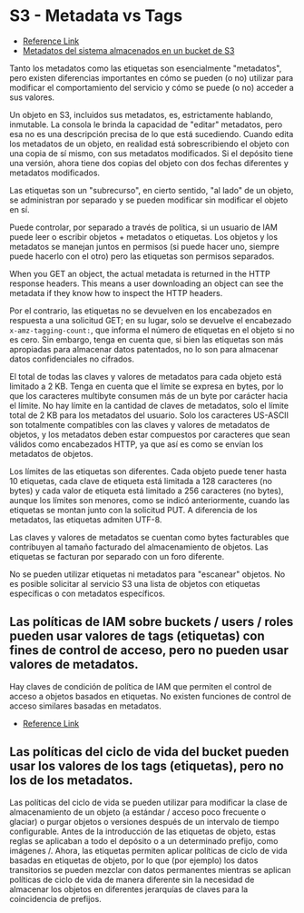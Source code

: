 # S3 - Metadata vs Tags

* [Reference Link](https://stackoverflow.com/questions/42126348/difference-between-object-tags-and-object-metadata/42146207)
* [Metadatos del sistema almacenados en un bucket de S3](https://docs.aws.amazon.com/es_es/AmazonS3/latest/dev/UsingMetadata.html#object-metadata) 

Tanto los metadatos como las etiquetas son esencialmente "metadatos", pero existen diferencias importantes en cómo se pueden (o no) utilizar para
modificar el comportamiento del servicio y cómo se puede (o no) acceder a sus valores.

Un objeto en S3, incluidos sus metadatos, es, estrictamente hablando, inmutable. La consola le brinda la capacidad de "editar" metadatos, 
pero esa no es una descripción precisa de lo que está sucediendo. Cuando edita los metadatos de un objeto, en realidad está sobrescribiendo el 
objeto con una copia de sí mismo, con sus metadatos modificados. Si el depósito tiene una versión, ahora tiene dos copias del objeto con dos 
fechas diferentes y metadatos modificados.

Las etiquetas son un "subrecurso", en cierto sentido, "al lado" de un objeto, se administran por separado y se pueden modificar sin modificar el 
objeto en sí.

Puede controlar, por separado a través de política, si un usuario de IAM puede leer o escribir objetos + metadatos o etiquetas. Los objetos y 
los metadatos se manejan juntos en permisos (si puede hacer uno, siempre puede hacerlo con el otro) pero las etiquetas son permisos separados.

When you GET an object, the actual metadata is returned in the HTTP response headers. This means a user downloading an object can see the metadata
if they know how to inspect the HTTP headers.

Por el contrario, las etiquetas no se devuelven en los encabezados en respuesta a una solicitud GET; en su lugar, solo se devuelve el encabezado 
`x-amz-tagging-count:`, que informa el número de etiquetas en el objeto si no es cero. Sin embargo, tenga en cuenta que, si bien las etiquetas 
son más apropiadas para almacenar datos patentados, no lo son para almacenar datos confidenciales no cifrados.

El total de todas las claves y valores de metadatos para cada objeto está limitado a 2 KB. Tenga en cuenta que el límite se expresa en bytes, 
por lo que los caracteres multibyte consumen más de un byte por carácter hacia el límite. No hay límite en la cantidad de claves de metadatos, 
solo el límite total de 2 KB para los metadatos del usuario. Solo los caracteres US-ASCII son totalmente compatibles con las claves y valores de 
metadatos de objetos, y los metadatos deben estar compuestos por caracteres que sean válidos como encabezados HTTP, ya que así es como se envían 
los metadatos de objetos.

Los límites de las etiquetas son diferentes. Cada objeto puede tener hasta 10 etiquetas, cada clave de etiqueta está limitada a 128 caracteres 
(no bytes) y cada valor de etiqueta está limitado a 256 caracteres (no bytes), aunque los límites son menores, como se indicó anteriormente, 
cuando las etiquetas se montan junto con la solicitud PUT. A diferencia de los metadatos, las etiquetas admiten UTF-8.

Las claves y valores de metadatos se cuentan como bytes facturables que contribuyen al tamaño facturado del almacenamiento de objetos. 
Las etiquetas se facturan por separado con un foro diferente.

No se pueden utilizar etiquetas ni metadatos para "escanear" objetos. No es posible solicitar al servicio S3 una lista de objetos con etiquetas 
específicas o con metadatos específicos.

## Las políticas de IAM sobre buckets / users / roles pueden usar valores de tags (etiquetas) con fines de control de acceso, pero no pueden usar valores de metadatos.

Hay claves de condición de política de IAM que permiten el control de acceso a objetos basados en etiquetas. No existen funciones de control de 
acceso similares basadas en metadatos.

* [Reference Link](https://docs.aws.amazon.com/es_es/AmazonS3/latest/dev/object-tagging.html)

## Las políticas del ciclo de vida del bucket pueden usar los valores de los tags (etiquetas), pero no los de los metadatos.

Las políticas del ciclo de vida se pueden utilizar para modificar la clase de almacenamiento de un objeto (a estándar / acceso poco frecuente o 
glaciar) o purgar objetos o versiones después de un intervalo de tiempo configurable. Antes de la introducción de las etiquetas de objeto, estas
reglas se aplicaban a todo el depósito o a un determinado prefijo, como imágenes /. Ahora, las etiquetas permiten aplicar políticas de ciclo de 
vida basadas en etiquetas de objeto, por lo que (por ejemplo) los datos transitorios se pueden mezclar con datos permanentes mientras se aplican 
políticas de ciclo de vida de manera diferente sin la necesidad de almacenar los objetos en diferentes jerarquías de claves para la coincidencia 
de prefijos.



